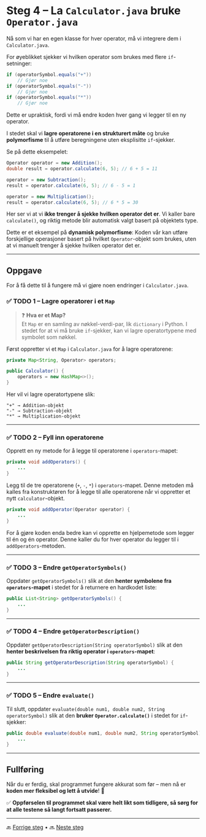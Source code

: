 # Steg 4 – La `Calculator.java` bruke `Operator.java`  

Nå som vi har en egen klasse for hver operator, må vi integrere dem i `Calculator.java`.  

For øyeblikket sjekker vi hvilken operator som brukes med flere `if`-setninger:  

```java
if (operatorSymbol.equals("+"))
    // Gjør noe
if (operatorSymbol.equals("-"))
    // Gjør noe
if (operatorSymbol.equals("*"))
    // Gjør noe
```
Dette er upraktisk, fordi vi må endre koden hver gang vi legger til en ny operator.  

I stedet skal vi **lagre operatorene i en strukturert måte** og bruke **polymorfisme** til å utføre beregningene uten eksplisitte `if`-sjekker.  

Se på dette eksempelet:  

```java
Operator operator = new Addition();
double result = operator.calculate(6, 5); // 6 + 5 = 11

operator = new Subtraction();
result = operator.calculate(6, 5); // 6 - 5 = 1

operator = new Multiplication();
result = operator.calculate(6, 5); // 6 * 5 = 30
```
Her ser vi at vi **ikke trenger å sjekke hvilken operator det er**. Vi kaller bare `calculate()`, og riktig metode blir automatisk valgt basert på objektets type.  

Dette er et eksempel på **dynamisk polymorfisme**: Koden vår kan utføre forskjellige operasjoner basert på hvilket `Operator`-objekt som brukes, uten at vi manuelt trenger å sjekke hvilken operator det er.  

---

## Oppgave  

For å få dette til å fungere må vi gjøre noen endringer i `Calculator.java`.  

### ✅ TODO 1 – Lagre operatorer i et `Map`  

>:question: **Hva er et Map?**  
> Et `Map` er en samling av nøkkel-verdi-par, lik `dictionary` i Python. I stedet for at vi må bruke `if`-sjekker, kan vi lagre operatortypene med symbolet som nøkkel.  

Først oppretter vi et `Map` i `Calculator.java` for å lagre operatorene:  

```java
private Map<String, Operator> operators;

public Calculator() {
    operators = new HashMap<>();
}
```
Her vil vi lagre operatortypene slik:  
```
"+" → Addition-objekt  
"-" → Subtraction-objekt  
"*" → Multiplication-objekt  
```

---

### ✅ TODO 2 – Fyll inn operatorene  

Opprett en ny metode for å legge til operatorene i `operators`-mapet:  

```java
private void addOperators() {
    ...
}
```
Legg til de tre operatorene (`+`, `-`, `*`) i `operators`-mapet. Denne metoden må kalles fra konstruktøren for å legge til alle operatorene når vi oppretter et nytt `calculator`-objekt.

```java
private void addOperator(Operator operator) {
    ...
}
```
For å gjøre koden enda bedre kan vi opprette en hjelpemetode som legger til én og én operator. Denne kaller du for hver operator du legger til i `addOperators`-metoden.

---

### ✅ TODO 3 – Endre `getOperatorSymbols()`  

Oppdater `getOperatorSymbols()` slik at den **henter symbolene fra `operators`-mapet** i stedet for å returnere en hardkodet liste:  

```java
public List<String> getOperatorSymbols() {
    ...
}
```

---

### ✅ TODO 4 – Endre `getOperatorDescription()`  

Oppdater `getOperatorDescription(String operatorSymbol)` slik at den **henter beskrivelsen fra riktig operator i `operators`-mapet**:  

```java
public String getOperatorDescription(String operatorSymbol) {
    ...
}
```

---

### ✅ TODO 5 – Endre `evaluate()`  

Til slutt, oppdater `evaluate(double num1, double num2, String operatorSymbol)` slik at den **bruker `Operator.calculate()`** i stedet for `if`-sjekker:  

```java
public double evaluate(double num1, double num2, String operatorSymbol) {
    ...
}
```

---

## Fullføring  

Når du er ferdig, skal programmet fungere akkurat som før – men nå er **koden mer fleksibel og lett å utvide**! 🎉  

✅ **Oppførselen til programmet skal være helt likt som tidligere, så sørg for at alle testene så langt fortsatt passerer.**  

---

🔙 [Forrige steg](03-operatorInterface.md) &bullet; 🔜 [Neste steg](05-exponent.md)  